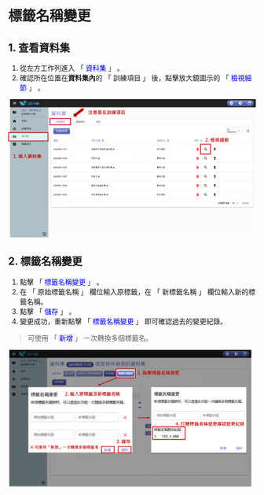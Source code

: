 # 標籤名稱變更

## 1. 查看資料集

1. 從左方工作列進入 「 <font color="blue">資料集</font> 」 。
2. 確認所在位置在**資料集內**的 「 訓練項目 」 後，點擊放大鏡圖示的 「 <font color="blue">檢視細節</font> 」 。


![alt text](image-18.png)

## 2. 標籤名稱變更

1. 點擊 「 <font color="blue">標籤名稱變更</font> 」 。
2. 在 「 原始標籤名稱 」 欄位輸入原標籤，在 「 新標籤名稱 」 欄位輸入新的標籤名稱。
3. 點擊 「 <font color="blue">儲存</font> 」 。
4. 變更成功，重新點擊 「 <font color="blue">標籤名稱變更</font> 」 即可確認過去的變更紀錄。

> 可使用 「 <font color="blue">新增</font> 」 一次轉換多個標籤名。

![alt text](image-19.png)
